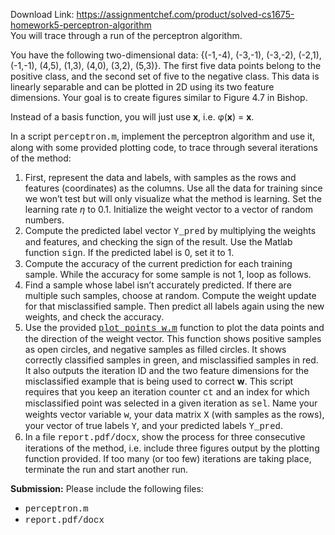 Download Link: https://assignmentchef.com/product/solved-cs1675-homework5-perceptron-algorithm
<br>
You will trace through a run of the perceptron algorithm.

You have the following two-dimensional data: {(-1,-4), (-3,-1), (-3,-2), (-2,1), (-1,-1), (4,5), (1,3), (4,0), (3,2), (5,3)}. The first five data points belong to the positive class, and the second set of five to the negative class. This data is linearly separable and can be plotted in 2D using its two feature dimensions. Your goal is to create figures similar to Figure 4.7 in Bishop.

Instead of a basis function, you will just use <b>x</b>, i.e. φ(<b>x</b>) = <b>x</b>.

In a script <span style="font-family: courier new;">perceptron.m</span>, implement the perceptron algorithm and use it, along with some provided plotting code, to trace through several iterations of the method:

<ol>

 <li> First, represent the data and labels, with samples as the rows and features (coordinates) as the columns. Use all the data for training since we won’t test but will only visualize what the method is learning. Set the learning rate <i>η</i> to 0.1. Initialize the weight vector to a vector of random numbers.</li>

 <li> Compute the predicted label vector <span style="font-family: courier new;">Y_pred</span> by multiplying the weights and features, and checking the sign of the result. Use the Matlab function <span style="font-family: courier new;">sign</span>. If the predicted label is 0, set it to 1.</li>

 <li>Compute the accuracy of the current prediction for each training sample. While the accuracy for some sample is not 1, loop as follows.</li>

 <li> Find a sample whose label isn’t accurately predicted. If there are multiple such samples, choose at random. Compute the weight update for that misclassified sample. Then predict all labels again using the new weights, and check the accuracy.</li>

 <li> Use the provided <span style="font-family: courier new;"><a href="https://people.cs.pitt.edu/~kovashka/cs1675_fa18/plot_points_w.m">plot_points_w.m</a></span> function to plot the data points and the direction of the weight vector. This function shows positive samples as open circles, and negative samples as filled circles. It shows correctly classified samples in green, and misclassified samples in red. It also outputs the iteration ID and the two feature dimensions for the misclassified example that is being used to correct <b>w</b>. This script requires that you keep an iteration counter <span style="font-family: courier new;">ct</span> and an index for which misclassified point was selected in a given iteration as <span style="font-family: courier new;">sel</span>. Name your weights vector variable <span style="font-family: courier new;">w</span>, your data matrix <span style="font-family: courier new;">X</span> (with samples as the rows), your vector of true labels <span style="font-family: courier new;">Y</span>, and your predicted labels <span style="font-family: courier new;">Y_pred</span>.</li>

 <li>In a file <span style="font-family: courier new;">report.pdf/docx</span>, show the process for three consecutive iterations of the method, i.e. include three figures output by the plotting function provided. If too many (or too few) iterations are taking place, terminate the run and start another run.</li>

</ol>

<b>Submission:</b> Please include the following files:

<ul>

 <li><span style="font-family: courier new;">perceptron.m</span></li>

 <li><span style="font-family: courier new;">report.pdf/docx</span></li>

</ul>